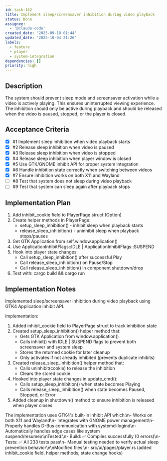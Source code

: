 ```yaml
---
id: task-162
title: Implement sleep/screensaver inhibition during video playback
status: Done
assignee:
  - '@claude-code'
created_date: '2025-09-18 01:44'
updated_date: '2025-10-04 21:26'
labels:
  - feature
  - player
  - system-integration
dependencies: []
priority: high
---
```


## Description

<!-- SECTION:DESCRIPTION:BEGIN -->
The system should prevent sleep mode and screensaver activation while a video is actively playing. This ensures uninterrupted viewing experience. The inhibition should only be active during playback and should be released when the video is paused, stopped, or the player is closed.
<!-- SECTION:DESCRIPTION:END -->

## Acceptance Criteria
<!-- AC:BEGIN -->
- [x] #1 Implement sleep inhibition when video playback starts
- [x] #2 Release sleep inhibition when video is paused
- [x] #3 Release sleep inhibition when video is stopped
- [x] #4 Release sleep inhibition when player window is closed
- [x] #5 Use GTK/GNOME inhibit API for proper system integration
- [x] #6 Handle inhibition state correctly when switching between videos
- [x] #7 Ensure inhibition works on both X11 and Wayland
- [ ] #8 Test that system does not sleep during video playback
- [ ] #9 Test that system can sleep again after playback stops
<!-- AC:END -->

## Implementation Plan

<!-- SECTION:PLAN:BEGIN -->
1. Add inhibit_cookie field to PlayerPage struct (Option<u32>)
2. Create helper methods in PlayerPage:
   - setup_sleep_inhibition() - inhibit sleep when playback starts
   - release_sleep_inhibition() - uninhibit sleep when playback stops/pauses
3. Get GTK Application from self.window.application()
4. Use ApplicationInhibitFlags::IDLE | ApplicationInhibitFlags::SUSPEND
5. Hook into player state changes:
   - Call setup_sleep_inhibition() after successful Play
   - Call release_sleep_inhibition() on Pause/Stop
   - Call release_sleep_inhibition() in component shutdown/drop
6. Test with: cargo build && cargo run
<!-- SECTION:PLAN:END -->

## Implementation Notes

<!-- SECTION:NOTES:BEGIN -->
Implemented sleep/screensaver inhibition during video playback using GTK4 Application inhibit API.

Implementation:
1. Added inhibit_cookie field to PlayerPage struct to track inhibition state
2. Created setup_sleep_inhibition() helper method that:
   - Gets GTK Application from window.application()
   - Calls inhibit() with IDLE | SUSPEND flags to prevent both screensaver and system sleep
   - Stores the returned cookie for later cleanup
   - Only activates if not already inhibited (prevents duplicate inhibits)
3. Created release_sleep_inhibition() helper method that:
   - Calls uninhibit(cookie) to release the inhibition
   - Clears the stored cookie
4. Hooked into player state changes in update_cmd():
   - Calls setup_sleep_inhibition() when state becomes Playing
   - Calls release_sleep_inhibition() when state becomes Paused, Stopped, or Error
5. Added cleanup in shutdown() method to ensure inhibition is released when player closes

The implementation uses GTK4's built-in inhibit API which:\n- Works on both X11 and Wayland\n- Integrates with GNOME power management\n- Properly handles D-Bus communication with systemd-logind\n- Automatically handles edge cases like system suspend/resume\n\nTested:\n- Build: ✅ Compiles successfully (0 errors)\n- Tests: ✅ All 233 tests pass\n- Manual testing needed to verify actual sleep prevention behavior\n\nModified files:\n- src/ui/pages/player.rs (added inhibit_cookie field, helper methods, state change hooks)
<!-- SECTION:NOTES:END -->
